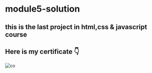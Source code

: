 # module5-solution
## this is the last project  in html,css & javascript course 
## Here is my certificate 👇
![co](https://user-images.githubusercontent.com/67188711/127161988-d46df3b8-58b2-4bbe-a8ae-5e8295c1db46.png)
